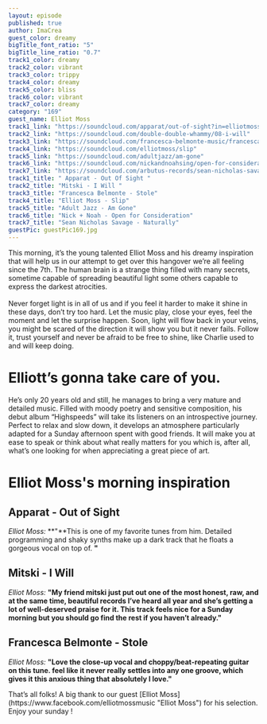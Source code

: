 ```yaml
---
layout: episode
published: true
author: ImaCrea
guest_color: dreamy
bigTitle_font_ratio: "5"
bigTitle_line_ratio: "0.7"
track1_color: dreamy
track2_color: vibrant
track3_color: trippy
track4_color: dreamy
track5_color: bliss
track6_color: vibrant
track7_color: dreamy
category: "169"
guest_name: Elliot Moss
track1_link: "https://soundcloud.com/apparat/out-of-sight?in=elliotmoss"
track2_link: "https://soundcloud.com/double-double-whammy/08-i-will"
track3_link: "https://soundcloud.com/francesca-belmonte-music/francesca-belmonte-stole"
track4_link: "https://soundcloud.com/elliotmoss/slip"
track5_link: "https://soundcloud.com/adultjazz/am-gone"
track6_link: "https://soundcloud.com/nickandnoahsing/open-for-consideration-single"
track7_link: "https://soundcloud.com/arbutus-records/sean-nicholas-savage-naturally"
track1_title: " Apparat - Out Of Sight "
track2_title: "Mitski - I Will "
track3_title: "Francesca Belmonte - Stole"
track4_title: "Elliot Moss - Slip"
track5_title: "Adult Jazz - Am Gone"
track6_title: "Nick + Noah - Open for Consideration"
track7_title: "Sean Nicholas Savage - Naturally"
guestPic: guestPic169.jpg
---
```


<p id="introduction">This morning, it’s the young talented Elliot Moss and his dreamy inspiration that will help us in our attempt to get over this hangover we’re all feeling since the 7th. The human brain is a strange thing filled with many secrets, sometime capable of spreading beautiful light some others capable to express the darkest atrocities.
<br><br>
Never forget light is in all of us and if you feel it harder to make it shine in these days, don’t try too hard. Let the music play, close your eyes, feel the moment and let the surprise happen. Soon, light will flow back in your veins, you might be scared of the direction it will show you but it never fails. Follow it, trust yourself and never be afraid to be free to shine, like Charlie used to and will keep doing.</p>

# Elliott’s gonna take care of you.

He’s only 20 years old and still, he manages to bring a very mature and detailed music. Filled with moody poetry and sensitive composition, his debut album “Highspeeds” will take its listeners on an introspective journey. Perfect to relax and slow down, it develops an atmosphere particularly adapted for a Sunday afternoon spent with good friends. It will make you at ease to speak or think about what really matters for you which is, after all, what’s one looking for when appreciating a great piece of art.

# Elliot Moss's morning inspiration
 
## Apparat - Out of Sight
_Elliot Moss:_ **"**This is one of my favorite tunes from him. Detailed programming and shaky synths make up a dark track that he floats a gorgeous vocal on top of.
**"**
 
## Mitski - I Will
_Elliot Moss:_ **"**My friend mitski just put out one of the most honest, raw, and at the same time, beautiful records I’ve heard all year and she’s getting a lot of well-deserved praise for it. This track feels nice for a Sunday morning but you should go find the rest if you haven’t already.**"**
 
## Francesca Belmonte - Stole
_Elliot Moss:_ **"**Love the close-up vocal and choppy/beat-repeating guitar on this tune. feel like it never really settles into any one groove, which gives it this anxious thing that absolutely I love.**"** 
 
<p id="outroduction">
That’s all folks! A big thank to our guest [Elliot Moss](https://www.facebook.com/elliotmossmusic "Elliot Moss") for his selection. Enjoy your sunday !
</p>